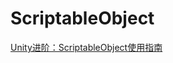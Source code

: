 # ScriptableObject

[Unity进阶：ScriptableObject使用指南](<https://blog.csdn.net/qq_46044366/article/details/124310241>)
